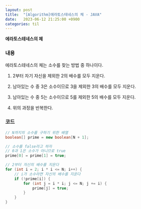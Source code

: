 ```yaml
---
layout: post
title:  "[Algorithm]에라토스테네스의 체 - JAVA"
date:   2023-06-12 21:25:00 +0900
categories: til
---
```


**에라토스테네스의 체**

### 내용

에라토스테네스의 체는 소수를 찾는 방법 중 하나이다.

1. 2부터 자기 자신을 제외한 2의 배수를 모두 지운다.

2. 남아있는 수 중 3은 소수이므로 3을 제외한 3의 배수를 모두 지운다.

3. 남아있는 수 중 5는 소수이므로 5를 제외한 5의 배수를 모두 지운다.

4. 위의 과정을 반복한다.

### 코드
```java
// N까지의 소수를 구하기 위한 배열
boolean[] prime = new boolean[N + 1];

// 소수를 false라고 하자
// 0과 1은 소수가 아니므로 true
prime[0] = prime[1] = true;

// 2부터 자신의 배수를 지운다
for (int i = 2; i * i <= N; i++) {
    // i가 소수라면 자신의 배수를 지운다
    if (!prime[i]) {
        for (int j = i * i; j <= N; j += i) {
            prime[j] = true;
        }
    }
}
```

